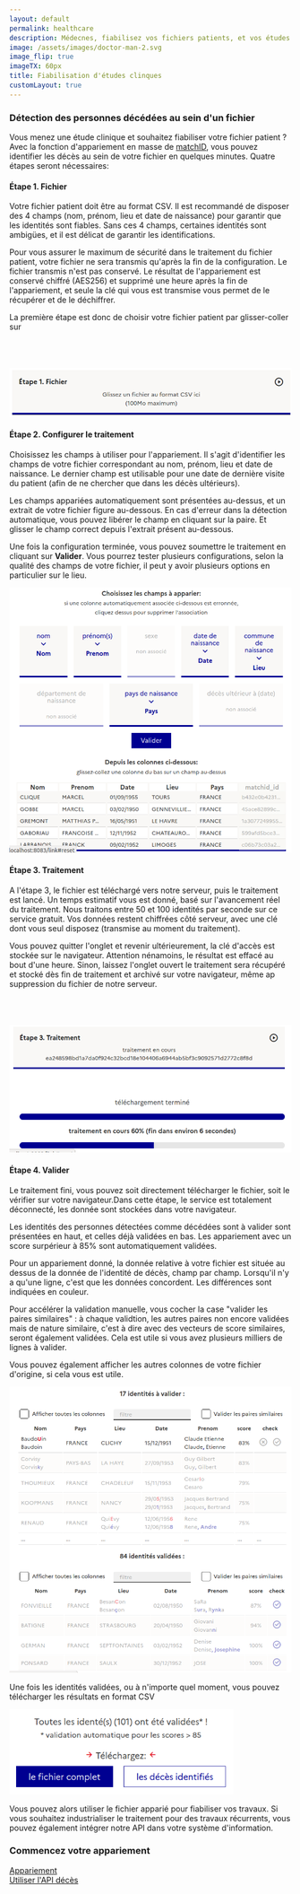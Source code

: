 ```yaml
---
layout: default
permalink: healthcare
description: Médecnes, fiabilisez vos fichiers patients, et vos études cliniques avec l'appariement au fichier des décès
image: /assets/images/doctor-man-2.svg
image_flip: true
imageTX: 60px
title: Fiabilisation d'études clinques
customLayout: true
---
```


<div class="rf-col-lg-12 rf-col-md-12">
    <h3 class="rf-text--center"> Détection des personnes décédées au sein d'un fichier </h3>
    <p>
        Vous menez une étude clinique et souhaitez fiabiliser votre fichier patient ? Avec la fonction d'appariement en masse de <a href="https://deces.matchid.io/link" target="_self" >matchID</a>, vous pouvez identifier les décès au sein de votre fichier en quelques minutes. Quatre étapes seront nécessaires:
    </p>
</div>
<div class="rf-col-lg-6 rf-col-md-12">
    <h4> Étape 1. Fichier </h4>
    <p>
        Votre fichier patient doit être au format CSV. Il est recommandé de disposer des 4 champs (nom, prénom, lieu et date de naissance) pour garantir que les identités sont fiables. Sans ces 4 champs, certaines identités sont ambigües, et il est délicat de garantir les identifications.
    </p>
    <p>
        Pour vous assurer le maximum de sécurité dans le traitement du fichier patient, votre fichier ne sera transmis qu'après la fin de la configuration. Le fichier transmis n'est pas conservé. Le résultat de l'appariement est conservé chiffré (AES256) et supprimé une heure après la fin de l'appariement, et seule la clé qui vous est transmise vous permet de le récupérer et de le déchiffrer.
    </p>
</div>
<div class="rf-col-lg-6 rf-col-md-12">
    <div class="rf-vcenter">
        <p>
            La première étape est donc de choisir votre fichier patient par glisser-coller sur
        </p>
        <span class="rf-mobile--hide"><br><br><br></span>
        <img class="rf-responsive-img" src="assets/images/deces-ui-link-file.png" alt="fichier">
    </div>
</div>

<div class="rf-col-lg-12 rf-col-md-12">
<div class="rf-container">
<div class="rf-grid-row rf-grid-row--gutters-h" style="flex-direction: row-reverse;">

<div class="rf-col-lg-6 rf-col-md-12">
    <h4> Étape 2. Configurer le traitement </h4>
    <p>
        Choisissez les champs à utiliser pour l'appariement. Il s'agit d'identifier les champs de votre fichier correspondant au nom, prénom, lieu et date de naissance. Le dernier champ est utilisable pour une date de dernière visite du patient (afin de ne chercher que dans les décès ultérieurs).
    </p>
    <p>
        Les champs appariées automatiquement sont présentées au-dessus, et un extrait de votre fichier figure au-dessous. En cas d'erreur dans la détection automatique, vous pouvez libérer le champ en cliquant sur la paire. Et glisser le champ correct depuis l'extrait présent au-dessous.
    </p>
    <p>
        Une fois la configuration terminée, vous pouvez soumettre le traitement en cliquant sur <strong>Valider</strong>. Vous pourrez tester plusieurs configurations, selon la qualité des champs de votre fichier, il peut
        y avoir plusieurs options en particulier sur le lieu.
    </p>
</div>
<div class="rf-col-lg-6 rf-col-md-12">
    <div class="rf-vcenter">
        <img class="rf-responsive-img" src="assets/images/deces-ui-link-configure.png" alt="configuration du traitement">
    </div>
</div>

</div>
</div>
</div>

<div class="rf-col-lg-6 rf-col-md-12">
    <h4> Étape 3. Traitement </h4>
    <p>
        A l'étape 3, le fichier est téléchargé vers notre serveur, puis le traitement est lancé. Un temps estimatif
        vous est donné, basé sur l'avancement réel du traitement. Nous traitons entre 50 et 100 identités
        par seconde sur ce service gratuit. Vos données restent chiffrées côté serveur, avec une clé dont vous seul disposez (transmise au moment du traitement).
    </p>
    <p>
        Vous pouvez quitter l'onglet et revenir ultérieurement, la clé d'accès
        est stockée sur le navigateur. Attention nénamoins, le résultat est effacé au bout d'une heure. Sinon,
        laissez l'onglet ouvert le traitement sera récupéré et stocké dès fin de traitement et archivé sur votre
        navigateur, même ap suppression du fichier de notre serveur.
    </p>
</div>

<div class="rf-col-lg-6 rf-col-md-12">
    <div class="rf-vcenter">
        <span class="rf-mobile--hide"><br><br><br></span>
        <img class="rf-responsive-img" src="assets/images/deces-ui-link-wait.png" alt="traitement lancé">
    </div>
</div>

<div class="rf-col-lg-12 rf-col-md-12">
<div class="rf-container">
<div class="rf-grid-row rf-grid-row--gutters-h" style="flex-direction: row-reverse;">

<div class="rf-col-lg-6 rf-col-md-12">
    <h4> Étape 4. Valider </h4>
    <p>
        Le traitement fini, vous pouvez soit directement télécharger le fichier, soit le vérifier sur votre navigateur.Dans cette étape, le service est totalement déconnecté, les donnée sont stockées dans votre navigateur.
    </p>
    <p>
        Les identités des personnes détectées comme décédées sont à valider sont présentées en haut, et celles déjà validées en bas. Les appariement avec un score surpérieur à 85% sont automatiquement validées.
    </p>
    <p>
        Pour un appariement donné, la donnée relative à votre fichier est située au dessus de la donnée de l'identité de décès, champ par champ. Lorsqu'il n'y a qu'une ligne, c'est que les données concordent. Les différences sont indiquées en couleur.
    </p>
    <p>
        Pour accélérer la validation manuelle, vous cocher la case "valider les paires similaires" : à chaque validtion, les autres paires non encore validées mais de nature similaire, c'est à dire avec des vecteurs de score similaires, seront également validées. Cela est utile si vous avez plusieurs milliers de lignes à valider.
    </p>
    <p>
        Vous pouvez également afficher les autres colonnes de votre fichier d'origine, si cela vous est utile.
    </p>
</div>

<div class="rf-col-lg-6 rf-col-md-12">
    <div class="rf-vcenter">
        <img class="rf-responsive-img" src="assets/images/deces-ui-link-validate.png" alt="valider l'appariement">
    </div>
</div>

</div>
</div>
</div>

<div class="rf-col-lg-12 rf-col-md-12">
    <p>
        Une fois les identités validées, ou à n'importe quel moment, vous pouvez télécharger les résultats en format CSV
    </p>
    <p>
        <img style="width:400px;margin-left:auto;margin-right:auto;" src="assets/images/deces-ui-link-download.png" alt="tri avancé">
    </p>
    <p>
        Vous pouvez alors utiliser le fichier apparié pour fiabiliser vos travaux. Si vous souhaitez
        industrialiser le traitement pour des travaux récurrents, vous pouvez également intégrer notre
        API dans votre système d'information.
    </p>
    <h3 class="rf-text--center"> Commencez votre appariement </h3>
</div>
<div class="rf-col-md-6 rf-col-xs-12 rf-text--center">
    <a href="https://deces.matchid.io/link" class="rf-link rf-link--icon-right" target="_self"> Appariement</a>
</div>
<div class="rf-col-md-6 rf-col-xs-12 rf-text--center">
    <a href="/link-API" class="rf-link rf-link--icon-right" target="_self"> Utiliser l'API décès</a>
</div>
